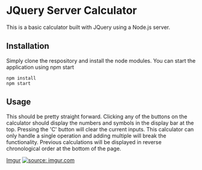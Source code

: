 # JQuery Server Calculator

This is a basic calculator built with JQuery using a Node.js server.

## Installation

Simply clone the respository and install the node modules. You can start the application using npm start
```
npm install
npm start
```

## Usage

This should be pretty straight forward. Clicking any of the buttons on the calculator should display the numbers and symbols in the display bar at the top. Pressing the 'C' button will clear the current inputs. This calculator can only handle a single operation and adding multiple will break the functionality. Previous calculations will be displayed in reverse chronological order at the bottom of the page.

[Imgur](https://i.imgur.com/84d3WAN.png)
<a href="https://imgur.com/84d3WAN"><img src="https://i.imgur.com/84d3WAN.png" title="source: imgur.com" /></a>